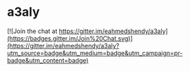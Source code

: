 # a3aly

[![Join the chat at https://gitter.im/eahmedshendy/a3aly](https://badges.gitter.im/Join%20Chat.svg)](https://gitter.im/eahmedshendy/a3aly?utm_source=badge&utm_medium=badge&utm_campaign=pr-badge&utm_content=badge)
